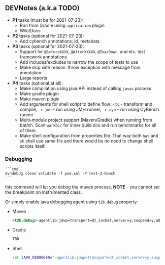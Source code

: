 ## DEVNotes (a.k.a TODO)

* **P1** tasks (must be for 2021-07-23):
    * Run from Gradle using `application` plugin
    * Wiki/Docs
* **P2** tasks (optional for 2021-07-23): 
    * Add cybench annotations: id, metadata
* **P3** tasks (optional for 2021-07-23):
    * Support for `@BeforeXXXX`, `@AfterXXXXX`, `@TearDown`, and etc. test framework annotations
    * Add includes/excludes to narrow the scope of tests to use
    * Make skip with reason: throw exception with message from annotation
    * Large reports
* **P4** tasks (optional at all):
    * Make compilation using java API instead of calling `javac` process
    * Make gradle plugin
    * Make maven plugin
    * Add arguments for shell script to define flow: `-tc` - transform and compile, `-r jmh` - run using JMH runner, `-r cyb` - run using
    CyBench runner
    * Multi-module project support (Maven/Gradle) when running from bat/sh. Scan `workDir` for inner build dirs and run benchmarks for all 
    of them. 
    * Make shell configuration from properties file. That way both `bat` and `sh` shall use same file and there would be no need to change 
    shell scripts itself. 
    
### Debugging
    ```cmd
    mvndebug clean validate -f pom.xml -P test-2-bench
    ```
this command will let you debug the maven process, **NOTE** - you cannot set the breakpoint on instrumented class.

Or simply enable java debugging agent using `t2b.debug` property:
* Maven
    ```xml
    <t2b.debug>-agentlib:jdwp=transport=dt_socket,server=y,suspend=y,address=5005</t2b.debug>
    ```
* Gradle
    ```groovy
    TBD
    ```
* Shell
    ```cmd
    set JAVA_DEBUGGER="-agentlib:jdwp=transport=dt_socket,server=y,suspend=y,address=5005"
    ```
